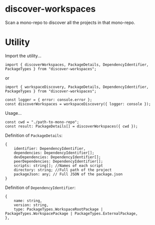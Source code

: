# discover-workspaces

Scan a mono-repo to discover all the projects in that mono-repo.

# Utility

Import the utility...

    import { discoverWorkspaces, PackageDetails, DependencyIdentifier, PackageTypes } from "discover-workspaces";

or

    import { workspaceDiscovery, PackageDetails, DependencyIdentifier, PackageTypes } from "discover-workspaces";

    const logger = { error: console.error };
    const discoverWorkspaces = workspaceDiscovery({ logger: console });

Usage...
    
    const cwd = "./path-to-mono-repo";
    const result: PackageDetails[] = discoverWorkspaces({ cwd });

Definition of `PackageDetails`:

    {
        identifier: DependencyIdentifier,
        dependencies: DependencyIdentifier[];
        devDependencies: DependencyIdentifier[];
        peerDependencies: DependencyIdentifier[];
        scripts: string[]; //Names of each script
        directory: string; //Full path of the project
        packageJson: any; // Full JSON of the package.json
    }


Definition of `DependencyIdentifier`:

    {
        name: string,
        version: string,
        type: PackageTypes.WorkspaceRootPackage | PackageTypes.WorkspacePackage | PackageTypes.ExternalPackage,
    },